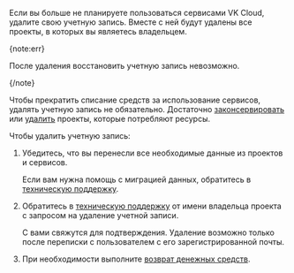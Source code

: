 Если вы больше не планируете пользоваться сервисами VK Cloud, удалите свою учетную запись. Вместе с ней будут удалены все проекты, в которых вы являетесь владельцем.

{note:err}

После удаления восстановить учетную запись невозможно.

{/note}

Чтобы прекратить списание средств за использование сервисов, удалять учетную запись не обязательно. Достаточно [законсервировать](../../../account/instructions/project-settings/manage#konservaciya_proekta) или [удалить](../../../account/instructions/project-settings/manage#udalenie_proekta) проекты, которые потребляют ресурсы.

Чтобы удалить учетную запись:

1. Убедитесь, что вы перенесли все необходимые данные из проектов и сервисов.

    Если вам нужна помощь с миграцией данных, обратитесь в [техническую поддержку](/ru/contacts).

1. Обратитесь в [техническую поддержку](/ru/contacts) от имени владельца проекта с запросом на удаление учетной записи.

    С вами свяжутся для подтверждения. Удаление возможно только после переписки с пользователем с его зарегистрированной почты.

1. При необходимости выполните [возврат денежных средств](/ru/intro/billing/instructions/refund).
